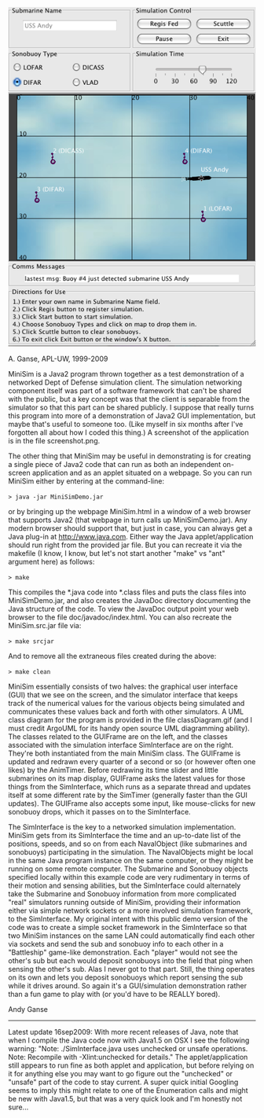 ![MiniSim screenshot](screenshot.png)

A. Ganse, APL-UW, 1999-2009

MiniSim is a Java2 program thrown together as a test demonstration of a
networked Dept of Defense simulation client.  The simulation networking
component itself was part of a software framework that can't be shared with
the public, but a key concept was that the client is separable from the
simulator so that this part can be shared publicly.  I suppose that really
turns this program into more of a demonstration of Java2 GUI implementation,
but maybe that's useful to someone too.  (Like myself in six months after
I've forgotten all about how I coded this thing.)  A screenshot of the
application is in the file screenshot.png.

The other thing that MiniSim may be useful in demonstrating is for creating a
single piece of Java2 code that can run as both an independent on-screen
application and as an applet situated on a webpage.  So you can run MiniSim
either by entering at the command-line:

`> java -jar MiniSimDemo.jar`

or by bringing up the webpage MiniSim.html in a window of a web browser that
supports Java2 (that webpage in turn calls up MiniSimDemo.jar).  Any modern
browser should support that, but just in case, you can always get a Java
plug-in at http://www.java.com.
Either way the Java applet/application should run right from the provided jar
file.  But you can recreate it via the makefile (I know, I know, but let's not
start another "make" vs "ant" argument here) as follows:

`> make`

This  compiles the *.java code into *.class files and puts the class files into
MiniSimDemo.jar, and also creates the JavaDoc directory documenting the Java
structure of the code.  To view the JavaDoc output point your web browser to
the file doc/javadoc/index.html.  You can also recreate the MiniSim.src.jar
file via:

`> make srcjar`

And to remove all the extraneous files created during the above:

`> make clean`

MiniSim essentially consists of two halves: the graphical user interface (GUI)
that we see on the screen, and the simulator interface that keeps track of the
numerical values for the various objects being simulated and communicates these
values back and forth with other simulators.  A UML class diagram for the
program is provided in the file classDiagram.gif (and I must credit ArgoUML for
its handy open source UML diagramming ability).  The classes related to the
GUIFrame are on the left, and the classes associated with the simulation
interface SimInterface are on the right. They're both instantiated from the
main MiniSim class. The GUIFrame is updated and redrawn every quarter of a
second or so (or however often one likes) by the AnimTimer. Before redrawing
its time slider and little submarines on its map display, GUIFrame asks the
latest values for those things from the SimInterface, which runs as a separate
thread and updates itself at some different rate by the SimTimer (generally
faster than the GUI updates). The GUIFrame also accepts some input, like
mouse-clicks for new sonobuoy drops, which it passes on to the SimInterface.

The SimInterface is the key to a networked simulation implementation.  MiniSim
gets from its SimInterface the time and an up-to-date list of the positions,
speeds, and so on from each NavalObject (like submarines and sonobuoys)
participating in the simulation.  The NavalObjects might be local in the same
Java program instance on the same computer, or they might be running on some
remote computer.  The Submarine and Sonobuoy objects specified locally within
this example code are very rudimentary in terms of their motion and sensing
abilities, but the SimInterface could alternately take the Submarine and
Sonobuoy information from more complicated "real" simulators running outside of
MiniSim, providing their information either via simple network sockets or a
more involved simulation framework, to the SimInterface.  My original intent with
this public demo version of the code was to create a simple socket framework in
the SimInterface so that two MiniSim instances on the same LAN could automatically
find each other via sockets and send the sub and sonobuoy info to each other in
a "Battleship" game-like demonstration.  Each "player" would not see the
other's sub but each would deposit sonobuoys into the field that ping when
sensing the other's sub.  Alas I never got to that part.  Still, the thing
operates on its own and lets you deposit sonobuoys which report sensing the sub
while it drives around.  So again it's a GUI/simulation demonstration rather
than a fun game to play with (or you'd have to be REALLY bored).

Andy Ganse


----
Latest update 16sep2009:
With more recent releases of Java, note that when I compile the Java code now
with Java1.5 on OSX I see the following warning:
"Note: ./SimInterface.java uses unchecked or unsafe operations.
 Note: Recompile with -Xlint:unchecked for details."
The applet/application still appears to run fine as both applet and
application, but before relying on it for anything else you may want to
go figure out the "unchecked" or "unsafe" part of the code to stay current.
A super quick initial Googling seems to imply this might relate to one of the
Enumeration calls and might be new with Java1.5, but that was a very quick
look and I'm honestly not sure...


